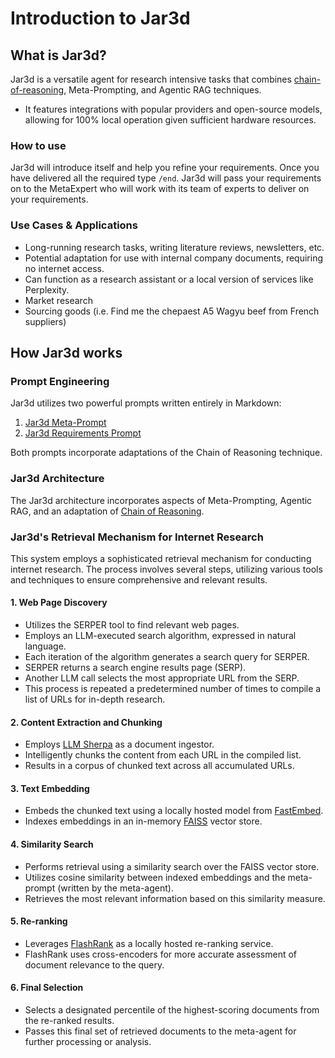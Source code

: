 # Introduction to Jar3d

## What is Jar3d?
Jar3d is a versatile agent for research intensive tasks that combines [chain-of-reasoning](https://github.com/ProfSynapse/Synapse_CoR), Meta-Prompting, and Agentic RAG techniques.

- It features integrations with popular providers and open-source models, allowing for 100% local operation given sufficient hardware resources.

### How to use
Jar3d will introduce itself and help you refine your requirements. Once you have delivered all the required type `/end`. Jar3d will pass your requirements on to the MetaExpert who will work with its team of experts to deliver on your requirements.

### Use Cases & Applications
- Long-running research tasks, writing literature reviews, newsletters, etc.
- Potential adaptation for use with internal company documents, requiring no internet access.
- Can function as a research assistant or a local version of services like Perplexity.
- Market research
- Sourcing goods (i.e. Find me the chepaest A5 Wagyu beef from French suppliers)

## How Jar3d works

### Prompt Engineering
Jar3d utilizes two powerful prompts written entirely in Markdown:
1. [Jar3d Meta-Prompt](https://github.com/JarvisChan666/Super-Expert-LangGraph/blob/master/prompt_engineering/jar3d_meta_prompt.md)
2. [Jar3d Requirements Prompt](https://github.com/JarvisChan666/Super-Expert-LangGraph/blob/master/prompt_engineering/jar3d_requirements_prompt.md)

Both prompts incorporate adaptations of the Chain of Reasoning technique.

### Jar3d Architecture
The Jar3d architecture incorporates aspects of Meta-Prompting, Agentic RAG, and an adaptation of [Chain of Reasoning](https://github.com/ProfSynapse/Synapse_CoR).


### Jar3d's Retrieval Mechanism for Internet Research

This system employs a sophisticated retrieval mechanism for conducting internet research. The process involves several steps, utilizing various tools and techniques to ensure comprehensive and relevant results.

#### 1. Web Page Discovery

- Utilizes the SERPER tool to find relevant web pages.
- Employs an LLM-executed search algorithm, expressed in natural language.
- Each iteration of the algorithm generates a search query for SERPER.
- SERPER returns a search engine results page (SERP).
- Another LLM call selects the most appropriate URL from the SERP.
- This process is repeated a predetermined number of times to compile a list of URLs for in-depth research.

#### 2. Content Extraction and Chunking

- Employs [LLM Sherpa](https://github.com/nlmatics/llmsherpa) as a document ingestor.
- Intelligently chunks the content from each URL in the compiled list.
- Results in a corpus of chunked text across all accumulated URLs.

#### 3. Text Embedding

- Embeds the chunked text using a locally hosted model from [FastEmbed](https://qdrant.github.io/fastembed/#installation).
- Indexes embeddings in an in-memory [FAISS](https://api.python.langchain.com/en/latest/vectorstores/langchain_community.vectorstores.faiss.FAISS.html) vector store.

#### 4. Similarity Search

- Performs retrieval using a similarity search over the FAISS vector store.
- Utilizes cosine similarity between indexed embeddings and the meta-prompt (written by the meta-agent).
- Retrieves the most relevant information based on this similarity measure.

#### 5. Re-ranking

- Leverages [FlashRank](https://github.com/PrithivirajDamodaran/FlashRank) as a locally hosted re-ranking service.
- FlashRank uses cross-encoders for more accurate assessment of document relevance to the query.

#### 6. Final Selection

- Selects a designated percentile of the highest-scoring documents from the re-ranked results.
- Passes this final set of retrieved documents to the meta-agent for further processing or analysis.